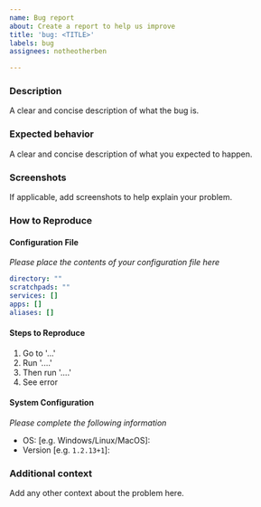 ```yaml
---
name: Bug report
about: Create a report to help us improve
title: 'bug: <TITLE>'
labels: bug
assignees: notheotherben

---
```


### Description
A clear and concise description of what the bug is.

### Expected behavior
A clear and concise description of what you expected to happen.

### Screenshots
If applicable, add screenshots to help explain your problem.

### How to Reproduce
#### Configuration File
*Please place the contents of your configuration file here*

```yaml
directory: ""
scratchpads: ""
services: []
apps: []
aliases: []
```

#### Steps to Reproduce
1. Go to '...'
2. Run '....'
3. Then run '....'
4. See error

#### System Configuration
*Please complete the following information*

 - OS: [e.g. Windows/Linux/MacOS]: 
 - Version [e.g. `1.2.13+1`]: 

### Additional context
Add any other context about the problem here.
